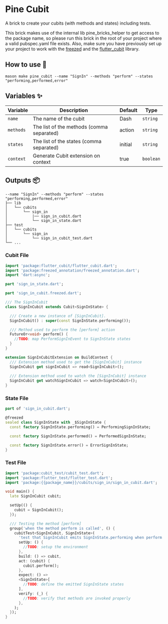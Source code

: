 # Pine Cubit

A brick to create your cubits (with methods and states) including tests.

This brick makes use of the internal lib pine_bricks_helper to get access to the package name, so please run this brick
in the root of your project where a valid pubspec.yaml file exists. Also, make sure you have previously set
up your project to work with the [freezed](https://pub.dev/packages/freezed) and
the [flutter_cubit](https://pub.dev/packages/flutter_cubit) library.

## How to use 🚀

```
mason make pine_cubit --name "SignIn" --methods "perform" --states "performing,performed,error"
```

## Variables ✨

| Variable  | Description                               | Default | Type      |
|-----------|-------------------------------------------|---------|-----------|
| `name`    | The name of the cubit                     | Dash    | `string`  |
| `methods` | The list of the methods (comma separated) | action  | `string`  |
| `states`  | The list of the states (comma separated)  | initial | `string`  |
| `context` | Generate Cubit extension on context       | true    | `boolean` |

## Outputs 📦

```
--name "SignIn" --methods "perform" --states "performing,performed,error"
├── lib
│   └── cubits
│       └── sign_in
│           |── sign_in_cubit.dart
│           └── sign_in_state.dart
├── test
│   └── cubits
│       └── sign_in
│           └── sign_in_cubit_test.dart
└── ...
```

### Cubit File

```dart
import 'package:flutter_cubit/flutter_cubit.dart';
import 'package:freezed_annotation/freezed_annotation.dart';
import 'dart:async';

part 'sign_in_state.dart';

part 'sign_in_cubit.freezed.dart';

/// The SignInCubit
class SignInCubit extends Cubit<SignInState> {

  /// Create a new instance of [SignInCubit].
  SignInCubit() : super(const SignInState.performing());

  /// Method used to perform the [perform] action
  FutureOr<void> perform() {
    //TODO: map PerformSignInEvent to SignInState states
  }
}

extension SignInCubitExtension on BuildContext {
  /// Extension method used to get the [SignInCubit] instance
  SignInCubit get signInCubit => read<SignInCubit>();
    
  /// Extension method used to watch the [SignInCubit] instance
  SignInCubit get watchSignInCubit => watch<SignInCubit>();
}
```

### State File

```dart
part of 'sign_in_cubit.dart';

@freezed
sealed class SignInState with _$SignInState {
  const factory SignInState.performing() = PerformingSignInState;

  const factory SignInState.performed() = PerformedSignInState;

  const factory SignInState.error() = ErrorSignInState;
}

```

### Test File

```dart
import 'package:cubit_test/cubit_test.dart';
import 'package:flutter_test/flutter_test.dart';
import 'package:{{package_name}}/cubits/sign_in/sign_in_cubit.dart';

void main() {
  late SignInCubit cubit;

  setUp(() {
    cubit = SignInCubit();
  });

  /// Testing the method [perform]
  group('when the method perform is called', () {
    cubitTest<SignInCubit, SignInState>(
      'test that SignInCubit emits SignInState.performing when perform is called',
      setUp: () {
        //TODO: setup the environment
      },
      build: () => cubit,
      act: (cubit) {
        cubit.perform();
      },
      expect: () =>
      <SignInState>[
        //TODO: define the emitted SignInState states
      ],
      verify: (_) {
        //TODO: verify that methods are invoked properly
      },
    );
  });
}
```
